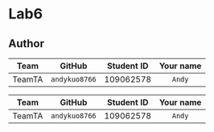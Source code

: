 # Lab6


## Author
Team | GitHub | Student ID | Your name
  :---: | :---: | :---: | :---: 
TeamTA | `andykuo8766` | 109062578 | `Andy`

Team | GitHub | Student ID | Your name
  :---: | :---: | :---: | :---: 
TeamTA | `andykuo8766` | 109062578 | `Andy`
